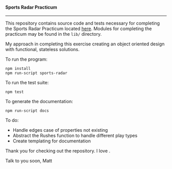 #### Sports Radar Practicum
---
This repository contains source code and tests necessary for completing the Sports Radar Practicum located [here](https://github.com/sportradarus/super-bowl-rushing-leaders). Modules for completing the practicum may be found in the `lib/` directory.

My approach in completing this exercise creating an object oriented design with functional, stateless solutions.

To run the program:

    npm install
    npm run-script sports-radar

To run the test suite:

    npm test

To generate the documentation:

    npm run-script docs

To do:

+ Handle edges case of properties not existing
+ Abstract the Rushes function to handle different play types
+ Create templating for documentation

Thank you for checking out the repository. I love .

Talk to you soon,
Matt